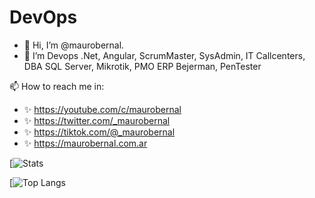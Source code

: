 # DevOps

- 👋 Hi, I’m @maurobernal. 
- 👀 I’m Devops .Net, Angular, ScrumMaster, SysAdmin, IT Callcenters, DBA SQL Server, Mikrotik, PMO ERP Bejerman, PenTester 

📫 How to reach me in: 
- ✨ https://youtube.com/c/maurobernal
- ✨ https://twitter.com/_maurobernal
- ✨ https://tiktok.com/@_maurobernal
- ✨ https://maurobernal.com.ar


[![Stats](https://github-readme-stats.vercel.app/api/?username=maurobernal&show_icons=true&theme=dark)

[![Top Langs](https://github-readme-stats.vercel.app/api/top-langs/?username=maurobernal&layout=compact&theme=dark)
